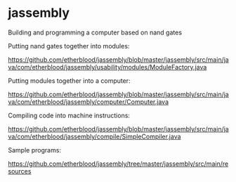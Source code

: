 # jassembly
Building and programming a computer based on nand gates


Putting nand gates together into modules:

https://github.com/etherblood/jassembly/blob/master/jassembly/src/main/java/com/etherblood/jassembly/usability/modules/ModuleFactory.java


Putting modules together into a computer:

https://github.com/etherblood/jassembly/blob/master/jassembly/src/main/java/com/etherblood/jassembly/computer/Computer.java


Compiling code into machine instructions:

https://github.com/etherblood/jassembly/blob/master/jassembly/src/main/java/com/etherblood/jassembly/compile/SimpleCompiler.java


Sample programs:

https://github.com/etherblood/jassembly/tree/master/jassembly/src/main/resources
